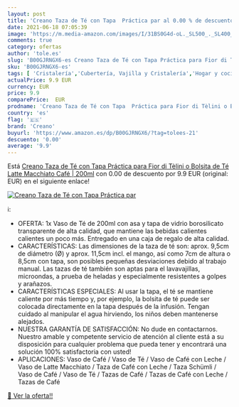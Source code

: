 ```yaml
---
layout: post
title: 'Creano Taza de Té con Tapa  Práctica par al 0.00 % de descuento'
date: 2021-06-18 07:05:39
image: 'https://m.media-amazon.com/images/I/31BS0G4d-oL._SL500_._SL400_.jpg'
comments: true
category: ofertas
author: 'tole.es'
slug: 'B00GJRNGX6-es Creano Taza de Té con Tapa Práctica para Fior di Tèlini o...'
sku: 'B00GJRNGX6-es'
tags: [ 'Cristalería','Cubertería, Vajilla y Cristalería','Hogar y cocina','Piezas de vajilla','Tazas','Tazas de té','café','creano', ]
actualPrice: 9.9 EUR
currency: EUR
price: 9.9
comparePrice:  EUR
prodname: 'Creano Taza de Té con Tapa  Práctica para Fior di Tèlini o Bolsita de Té  Latte Macchiato  Café | 200ml'
country: 'es'
flag: '🇪🇸'
brand: 'Creano'
buyurl: 'https://www.amazon.es/dp/B00GJRNGX6/?tag=tolees-21'
descuento: '0.00'
average: '9.9'
---
```


Está [Creano Taza de Té con Tapa  Práctica para Fior di Tèlini o Bolsita de Té  Latte Macchiato  Café | 200ml](https://www.amazon.es/dp/B00GJRNGX6/?tag=tolees-21) con 0.00 de descuento por 9.9 EUR (original:  EUR) en el siguiente enlace!

[![Creano Taza de Té con Tapa  Práctica par](https://m.media-amazon.com/images/I/31BS0G4d-oL._SL500_._SL400_.jpg)](https://www.amazon.es/dp/B00GJRNGX6/?tag=tolees-21)

ℹ️:

- OFERTA: 1x Vaso de Té de 200ml con asa y tapa de vidrio borosilicato transparente de alta calidad, que mantiene las bebidas calientes calientes un poco más. Entregado en una caja de regalo de alta calidad.
- CARACTERÍSTICAS: Las dimensiones de la taza de té son: aprox. 9,5cm de diámetro (Ø) y aprox. 11,5cm incl. el mango, así como 7cm de altura o 8,5cm con tapa, son posibles pequeñas desviaciones debido al trabajo manual. Las tazas de té también son aptas para el lavavajillas, microondas, a prueba de heladas y especialmente resistentes a golpes y arañazos.
- CARACTERÍSTICAS ESPECIALES: Al usar la tapa, el té se mantiene caliente por más tiempo y, por ejemplo, la bolsita de té puede ser colocada directamente en la tapa después de la infusión. Tengan cuidado al manipular el agua hirviendo, los niños deben mantenerse alejados.
- NUESTRA GARANTÍA DE SATISFACCIÓN: No dude en contactarnos. Nuestro amable y competente servicio de atención al cliente está a su disposición para cualquier problema que pueda tener y encontrará una solución 100% satisfactoria con usted!
- APLICACIONES: Vaso de Café / Vaso de Té / Vaso de Café con Leche / Vaso de Latte Macchiato / Taza de Café con Leche / Taza Schümli / Vaso de Café / Vaso de Té / Tazas de Café / Tazas de Café con Leche / Tazas de Café

[🛒 Ver la oferta!!](https://www.amazon.es/dp/B00GJRNGX6/?tag=tolees-21)
